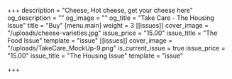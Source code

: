 +++
description = "Cheese, Hot cheese, get your cheese here"
og_description = ""
og_image = ""
og_title = "Take Care - The Housing Issue"
title = "Buy"
[menu.main]
weight = 3
[[issues]]
cover_image = "/uploads/cheese-varieties.jpg"
issue_price = "15.00"
issue_title = "The Food Issue"
template = "issue"
[[issues]]
cover_image = "/uploads/TakeCare_MockUp-9.png"
is_current_issue = true
issue_price = "15.00"
issue_title = "The Housing Issue"
template = "issue"

+++
